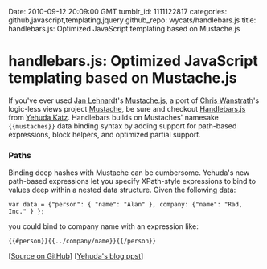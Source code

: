 Date: 2010-09-12 20:09:00 GMT
tumblr_id: 1111122817
categories: github,javascript,templating,jquery
github_repo: wycats/handlebars.js
title: handlebars.js: Optimized JavaScript templating based on Mustache.js 

# handlebars.js: Optimized JavaScript templating based on Mustache.js 

If you've ever used [Jan Lehnardt](http://github.com/janl)'s [Mustache.js](http://github.com/janl/mustache.js), a port of [Chris Wanstrath](http://github.com/defunkt)'s logic-less views project [Mustache](http://mustache.github.com/), be sure and checkout [Handlebars.js](http://github.com/wycats/handlebars.js) from [Yehuda Katz](http://github.com/wycats). Handlebars builds on Mustaches' namesake `{{mustaches}}` data binding syntax by adding support for path-based expressions, block helpers, and optimized partial support.

### Paths

Binding deep hashes with Mustache can be cumbersome. Yehuda's new path-based expressions let you specify XPath-style expressions to bind to values deep within a nested data structure. Given the following data:

    var data = {"person": { "name": "Alan" }, company: {"name": "Rad, Inc." } };
    
you could bind to company name with an expression like:

    {{#person}}{{../company/name}}{{/person}}



[[Source on GitHub](http://github.com/wycats/handlebars.js)] [[Yehuda's blog ppst](http://yehudakatz.com/2010/09/09/announcing-handlebars-js/)]
